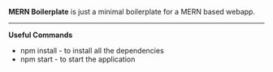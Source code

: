 **MERN Boilerplate** is just a minimal boilerplate for a MERN based webapp.

---
**Useful Commands**
 - npm install - to install all the dependencies
 - npm start - to start the application
